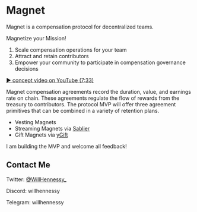 # Magnet
Magnet is a compensation protocol for decentralized teams.

Magnetize your Mission!
<ol>
  <li>Scale compensation operations for your team</li>
  <li>Attract and retain contributors</li>
  <li>Empower your community to participate in compensation governance decisions</li>
</ol>

<a href="https://www.youtube.com/watch?v=AQm5U0xxFsE">▶️ concept video on YouTube (7:33)</a>

Magnet compensation agreements record the duration, value, and earnings rate on chain. These agreements regulate the flow of rewards from the treasury to contributors. The protocol MVP will offer three agreement primitives that can be combined in a variety of retention plans. 
<ul>
  <li>Vesting Magnets</li>
  <li>Streaming Magnets via <a href="https://github.com/sablierhq/sablier">Sablier</a></li>
  <li>Gift Magnets via <a href="https://github.com/iearn-finance/ygift">yGift</a></li>
</ul>

I am building the MVP and welcome all feedback!

## Contact Me
Twitter: [@WillHennessy_](https://twitter.com/WillHennessy_)

Discord: willhennessy

Telegram: willhennessy
